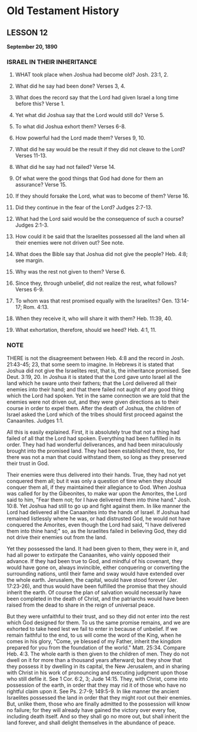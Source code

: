 # Old Testament History

## LESSON 12
**September 20, 1890**

### ISRAEL IN THEIR INHERITANCE

1. WHAT took place when Joshua had become old? Josh. 23:1, 2.

2. What did he say had been done? Verses 3, 4.

3. What does the record say that the Lord had given Israel a long time before this? Verse 1.

4. Yet what did Joshua say that the Lord would still do? Verse 5.

5. To what did Joshua exhort them? Verses 6-8.

6. How powerful had the Lord made them? Verses 9, 10.

7. What did he say would be the result if they did not cleave to the Lord? Verses 11-13.

8. What did he say had not failed? Verse 14.

9. Of what were the good things that God had done for them an assurance? Verse 15.

10. If they should forsake the Lord, what was to become of them? Verse 16.

11. Did they continue in the fear of the Lord? Judges 2:7-13.

12. What had the Lord said would be the consequence of such a course? Judges 2:1-3.

13. How could it be said that the Israelites possessed all the land when all their enemies were not driven out? See note.

14. What does the Bible say that Joshua did not give the people? Heb. 4:8; see margin.

15. Why was the rest not given to them? Verse 6.

16. Since they, through unbelief, did not realize the rest, what follows? Verses 6-9.

17. To whom was that rest promised equally with the Israelites? Gen. 13:14-17; Rom. 4:13.

18. When they receive it, who will share it with them? Heb. 11:39, 40.

19. What exhortation, therefore, should we heed? Heb. 4:1, 11.

### NOTE

THERE is not the disagreement between Heb. 4:8 and the record in Josh. 21:43-45; 23, that some seem to imagine. In Hebrews it is stated that Joshua did not give the Israelites rest, that is, the inheritance promised. See Deut. 3:19, 20. In Joshua it is stated that the Lord gave unto Israel all the land which he sware unto their fathers; that the Lord delivered all their enemies into their hand; and that there failed not aught of any good thing which the Lord had spoken. Yet in the same connection we are told that the enemies were not driven out, and they were given directions as to their course in order to expel them. After the death of Joshua, the children of Israel asked the Lord which of the tribes should first proceed against the Canaanites. Judges 1:1.

All this is easily explained. First, it is absolutely true that not a thing had failed of all that the Lord had spoken. Everything had been fulfilled in its order. They had had wonderful deliverances, and had been miraculously brought into the promised land. They had been established there, too, for there was not a man that could withstand them, so long as they preserved their trust in God.

Their enemies were thus delivered into their hands. True, they had not yet conquered them all; but it was only a question of time when they should conquer them all, if they maintained their allegiance to God. When Joshua was called for by the Gibeonites, to make war upon the Amorites, the Lord said to him, "Fear them not; for I have delivered them into thine hand." Josh. 10:8. Yet Joshua had still to go up and fight against them. In like manner the Lord had delivered all the Canaanites into the hands of Israel. If Joshua had remained listlessly where he was, or had distrusted God, he would not have conquered the Amorites, even though the Lord had said, "I have delivered them into thine hand;" so, as the Israelites failed in believing God, they did not drive their enemies out from the land.

Yet they possessed the land. It had been given to them, they were in it, and had all power to extirpate the Canaanites, who vainly opposed their advance. If they had been true to God, and mindful of his covenant, they would have gone on, always invincible, either conquering or converting the surrounding nations, until their fame and sway would have extended over the whole earth. Jerusalem, the capital, would have stood forever (Jer. 17:23-26), and thus would have been fulfilled the promise that they should inherit the earth. Of course the plan of salvation would necessarily have been completed in the death of Christ, and the patriarchs would have been raised from the dead to share in the reign of universal peace.

But they were unfaithful to their trust, and so they did not enter into the rest which God designed for them. To us the same promise remains, and we are exhorted to take heed lest we fail to enter in because of unbelief. If we remain faithful to the end, to us will come the word of the King, when he comes in his glory, "Come, ye blessed of my Father, inherit the kingdom prepared for you from the foundation of the world." Matt. 25:34. Compare Heb. 4:3. The whole earth is then given to the children of men. They do not dwell on it for more than a thousand years afterward; but they show that they possess it by dwelling in its capital, the New Jerusalem, and in sharing with Christ in his work of pronouncing and executing judgment upon those who still defile it. See 1 Cor. 6:2, 3; Jude 14:15. They, with Christ, come into possession of the earth, in order that they may rid it of those who have no rightful claim upon it. See Ps. 2:7-9; 149:5-9. In like manner the ancient Israelites possessed the land in order that they might root out their enemies. But, unlike them, those who are finally admitted to the possession will know no failure; for they will already have gained the victory over every foe, including death itself. And so they shall go no more out, but shall inherit the land forever, and shall delight themselves in the abundance of peace.